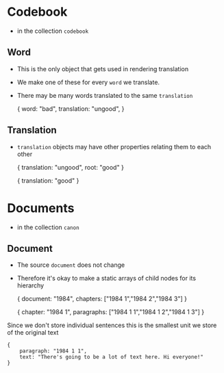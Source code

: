 # Codebook

- in the collection `codebook`

## Word

- This is the only object that gets used in rendering translation
- We make one of these for every `word` we translate. 
- There may be many words translated to the same `translation`


    {
        word: "bad",
        translation: "ungood",
    }


## Translation

- `translation` objects may have other properties relating them to each other


    {
        translation: "ungood",
        root: "good"
    }

    {
        translation: "good"
    }

# Documents

- in the collection `canon`

## Document

- The source `document` does not change
- Therefore it's okay to make a static arrays of child nodes for its hierarchy


    {
        document: "1984",
        chapters: ["1984 1","1984 2","1984 3"]
    }
    
    {
        chapter: "1984 1",
        paragraphs: ["1984 1 1","1984 1 2","1984 1 3"]
    }

Since we don't store individual sentences this is the smallest unit we store of the original text 

    {
        paragraph: "1984 1 1",
        text: "There's going to be a lot of text here. Hi everyone!"
    }

